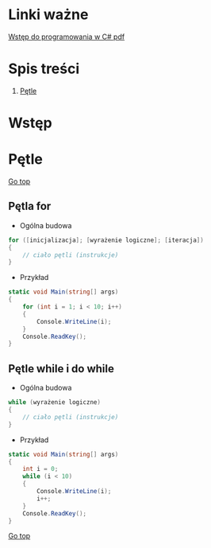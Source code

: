 # Linki ważne
[Wstęp do programowania w C# pdf](http://c-sharp.ue.katowice.pl/ksiazka/c_sharp_wer2_0.pdf)

# Spis treści 
1. [Pętle](#pętle)

# Wstęp

# Pętle
[Go top](#spis-treści)

## Pętla for

- Ogólna budowa
```C#
for ([inicjalizacja]; [wyrażenie logiczne]; [iteracja])
{
    // ciało pętli (instrukcje)
}
```

- Przykład 

```C#
static void Main(string[] args)
{
    for (int i = 1; i < 10; i++)
    {
        Console.WriteLine(i);
    }
    Console.ReadKey();
}
```


## Pętle while i do while
- Ogólna budowa
```C#
while (wyrażenie logiczne)
{
    // ciało pętli (instrukcje)
}
```
- Przykład 
```C#
static void Main(string[] args)
{
    int i = 0;
    while (i < 10)
    {
        Console.WriteLine(i);
        i++;
    }
    Console.ReadKey();
}
```



[Go top](#spis-treści)